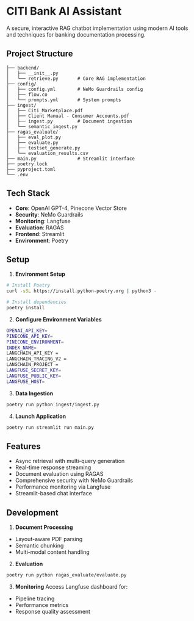 # CITI Bank AI Assistant
A secure, interactive RAG chatbot implementation using modern AI tools and techniques for banking documentation processing.

## Project Structure
```
├── backend/
│   ├── __init__.py
│   └── retrieve.py       # Core RAG implementation
├── config/
│   ├── config.yml        # NeMo Guardrails config
│   ├── flow.co
│   └── prompts.yml       # System prompts
├── ingest/
│   ├── Citi_Marketplace.pdf
│   ├── Client Manual - Consumer Accounts.pdf
│   ├── ingest.py         # Document ingestion
│   └── semantic_ingest.py
├── ragas_evaluate/
│   ├── eval_plot.py
│   ├── evaluate.py
│   ├── testset_generate.py
│   └── evaluation_results.csv
├── main.py               # Streamlit interface
├── poetry.lock
├── pyproject.toml
└── .env
```

## Tech Stack

- **Core**: OpenAI GPT-4, Pinecone Vector Store
- **Security**: NeMo Guardrails
- **Monitoring**: Langfuse
- **Evaluation**: RAGAS
- **Frontend**: Streamlit
- **Environment**: Poetry

## Setup

1. **Environment Setup**
```bash
# Install Poetry
curl -sSL https://install.python-poetry.org | python3 -

# Install dependencies
poetry install
```

2. **Configure Environment Variables**
```bash
OPENAI_API_KEY=
PINECONE_API_KEY=
PINECONE_ENVIRONMENT=
INDEX_NAME=
LANGCHAIN_API_KEY = 
LANGCHAIN_TRACING_V2 = 
LANGCHAIN_PROJECT = 
LANGFUSE_SECRET_KEY=
LANGFUSE_PUBLIC_KEY=
LANGFUSE_HOST=
```

3. **Data Ingestion**
```bash
poetry run python ingest/ingest.py
```

4. **Launch Application**
```bash
poetry run streamlit run main.py
```

## Features

- Async retrieval with multi-query generation
- Real-time response streaming
- Document evaluation using RAGAS
- Comprehensive security with NeMo Guardrails
- Performance monitoring via Langfuse
- Streamlit-based chat interface

## Development

1. **Document Processing**
- Layout-aware PDF parsing
- Semantic chunking
- Multi-modal content handling

2. **Evaluation**
```bash
poetry run python ragas_evaluate/evaluate.py
```

3. **Monitoring**
Access Langfuse dashboard for:
- Pipeline tracing
- Performance metrics
- Response quality assessment
